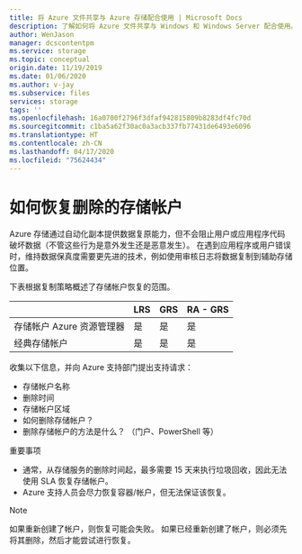 ```yaml
---
title: 将 Azure 文件共享与 Azure 存储配合使用 | Microsoft Docs
description: 了解如何将 Azure 文件共享与 Windows 和 Windows Server 配合使用。
author: WenJason
manager: dcscontentpm
ms.service: storage
ms.topic: conceptual
origin.date: 11/19/2019
ms.date: 01/06/2020
ms.author: v-jay
ms.subservice: files
services: storage
tags: ''
ms.openlocfilehash: 16a0700f2796f3dfaf942815809b8283df4fc70d
ms.sourcegitcommit: c1ba5a62f30ac0a3acb337fb77431de6493e6096
ms.translationtype: HT
ms.contentlocale: zh-CN
ms.lasthandoff: 04/17/2020
ms.locfileid: "75624434"
---
```

# <a name="how-to-recover-a-deleted-storage-account"></a>如何恢复删除的存储帐户

Azure 存储通过自动化副本提供数据复原能力，但不会阻止用户或应用程序代码破坏数据（不管这些行为是意外发生还是恶意发生）。 在遇到应用程序或用户错误时，维持数据保真度需要更先进的技术，例如使用审核日志将数据复制到辅助存储位置。

下表根据复制策略概述了存储帐户恢复的范围。

| |LRS|GRS|RA - GRS|
|---|---|---|---|
|存储帐户 Azure 资源管理器|是|是|是|
|经典存储帐户|是|是|是|

收集以下信息，并向 Azure 支持部门提出支持请求：

* 存储帐户名称
* 删除时间
* 存储帐户区域
* 如何删除存储帐户？
* 删除存储帐户的方法是什么？ （门户、PowerShell 等）

重要事项

* 通常，从存储服务的删除时间起，最多需要 15 天来执行垃圾回收，因此无法使用 SLA 恢复存储帐户。
* Azure 支持人员会尽力恢复容器/帐户，但无法保证该恢复。

> [!NOTE]
> 如果重新创建了帐户，则恢复可能会失败。 如果已经重新创建了帐户，则必须先将其删除，然后才能尝试进行恢复。

